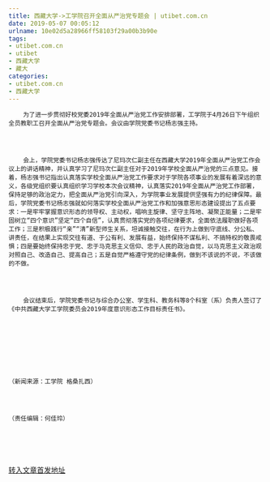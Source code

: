 ```yaml
---
title: 西藏大学->工学院召开全面从严治党专题会 | utibet.com.cn
date: 2019-05-07 00:05:12
urlname: 10e02d5a28966ff58103f29a00b3b90e
tags: 
- utibet.com.cn
- utibet
- 西藏大学
- 藏大
categories:
- utibet.com.cn
- 西藏大学
---
```




	    为了进一步贯彻好校党委2019年全面从严治党工作安排部署，工学院于4月26日下午组织全员教职工召开全面从严治党专题会。会议由学院党委书记杨志强主持。



	    会上，学院党委书记杨志强传达了尼玛次仁副主任在西藏大学2019年全面从严治党工作会议上的讲话精神，并认真学习了尼玛次仁副主任对于2019年学校全面从严治党的三点意见。接着，杨志强书记指出认真落实学校全面从严治党工作要求对于学院各项事业的发展有着深远的意义，各级党组织要认真组织学习学校本次会议精神，认真落实2019年全面从严治党工作部署，保持足够的政治定力，把全面从严治党引向深入，为学院事业发展提供坚强有力的纪律保障。最后，学院党委书记杨志强就如何落实学校全面从严治党工作和加强意思形态建设提出了五点要求：一是牢牢掌握意识形态的领导权、主动权，唱响主旋律、坚守主阵地、凝聚正能量；二是牢固树立“四个意识”坚定“四个自信”，认真贯彻落实党的各项纪律要求，全面依法履职做好各项工作；三是积极践行“亲”“清”新型师生关系，坦诚接触交往，在行为上做到守底线、分公私、讲责任，在结果上实现交往有道、于公有利、发展有益，始终保持不谋私利、不搞特权的敬畏戒惧；四是要始终保持忠于党、忠于马克思主义信仰、忠于人民的政治自觉，以马克思主义政治观对照自己、改造自己、提高自己；五是自觉严格遵守党的纪律条例，做到不该说的不说，不该做的不做。



	    会议结束后，学院党委书记与综合办公室、学生科、教务科等8个科室（系）负责人签订了《中共西藏大学工学院委员会2019年度意识形态工作目标责任书》。



	 



	（新闻来源：工学院 格桑扎西）



	（责任编辑：何佳玲）



	 

[转入文章首发地址](http://www.utibet.edu.cn/news/article_3_5_14901.html)